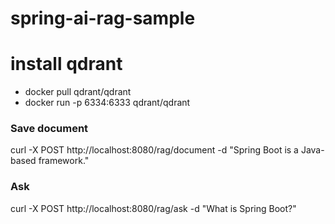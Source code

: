 # spring-ai-rag-sample

# install qdrant
- docker pull qdrant/qdrant
- docker run -p 6334:6333 qdrant/qdrant

### Save document
curl -X POST http://localhost:8080/rag/document -d "Spring Boot is a Java-based framework."

### Ask
curl -X POST http://localhost:8080/rag/ask -d "What is Spring Boot?"

